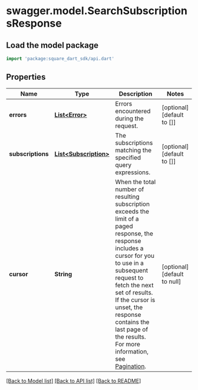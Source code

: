 # swagger.model.SearchSubscriptionsResponse

## Load the model package
```dart
import 'package:square_dart_sdk/api.dart'
```

## Properties
Name | Type | Description | Notes
------------ | ------------- | ------------- | -------------
**errors** | [**List&lt;Error&gt;**](Error.md) | Errors encountered during the request. | [optional] [default to []]
**subscriptions** | [**List&lt;Subscription&gt;**](Subscription.md) | The subscriptions matching the specified query expressions. | [optional] [default to []]
**cursor** | **String** | When the total number of resulting subscription exceeds the limit of a paged response,  the response includes a cursor for you to use in a subsequent request to fetch the next set of results. If the cursor is unset, the response contains the last page of the results.  For more information, see [Pagination](https://developer.squareup.com/docs/build-basics/common-api-patterns/pagination). | [optional] [default to null]

[[Back to Model list]](../README.md#documentation-for-models) [[Back to API list]](../README.md#documentation-for-api-endpoints) [[Back to README]](../README.md)

